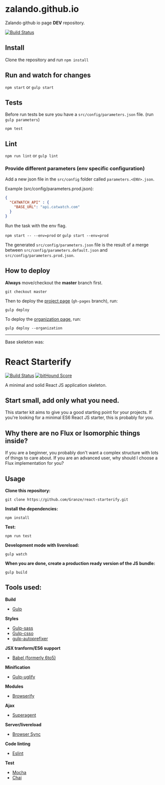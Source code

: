 # zalando.github.io 

Zalando github io page **DEV** repository.

[![Build Status](https://travis-ci.org/zalando/zalando.github.io-dev.svg?branch=dev)](https://travis-ci.org/zalando/zalando.github.io-dev)


## Install

Clone the repository and run ```npm install```

## Run and watch for changes

```npm start``` or ```gulp start```

## Tests

Before run tests be sure you have a ```src/config/parameters.json``` file. (run ```gulp parameters```)

```npm test```

## Lint

```npm run lint``` or ```gulp lint```

### Provide different parameters (env specific configuration)

Add a new json file in the ```src/config``` folder called  ```parameters.<ENV>.json```.

Example (src/config/parameters.prod.json):

```json
{
  "CATWATCH_API" : {
    "BASE_URL": "api.catwatch.com"
  }
}
```

Run the task with the env flag.

```npm start -- --env=prod``` or ```gulp start --env=prod```

The generated ```src/config/parameters.json``` file is the result of a merge 
between ```src/config/parameters.default.json``` and ```src/config/parameters.prod.json```. 

## How to deploy

**Always** move/checkout the **master** branch first.
 
```git checkout master```

Then to deploy the [project page](https://zalando.github.io/zalando.github.io-dev) (```gh-pages``` branch), run:

```gulp deploy```

To deploy the [organization page](https://zalando.github.io), run: 

```gulp deploy --organization```  


-------------------

Base skeleton was:

# React Starterify


[![Build Status](https://travis-ci.org/Granze/react-starterify.svg?branch=master)](https://travis-ci.org/Granze/react-starterify)
[![bitHound Score](https://www.bithound.io/github/Granze/react-starterify/badges/score.svg)](https://www.bithound.io/github/Granze/react-starterify/master)

A minimal and solid React JS application skeleton.

## Start small, add only what you need.

This starter kit aims to give you a good starting point for your projects. If you're looking for a minimal ES6 React JS starter, this is probably for you.

## Why there are no Flux or Isomorphic things inside?

If you are a beginner, you probably don't want a complex structure with lots of things to care about.
If you are an advanced user, why should I choose a Flux implementation for you? 

## Usage

__Clone this repository:__

`git clone https://github.com/Granze/react-starterify.git`

__Install the dependencies:__

`npm install`

__Test:__

`npm run test`

__Development mode with livereload:__

`gulp watch`

__When you are done, create a production ready version of the JS bundle:__

`gulp build`

## Tools used:

__Build__
- [Gulp](http://gulpjs.com/)

__Styles__
- [Gulp-sass](https://www.npmjs.org/package/gulp-sass)
- [Gulp-csso](https://www.npmjs.org/package/gulp-csso)
- [gulp-autoprefixer](https://www.npmjs.org/package/gulp-autoprefixer)

__JSX tranform/ES6 support__
- [Babel (formerly 6to5)](https://github.com/babel/babel)

__Minification__
- [Gulp-uglify](https://github.com/terinjokes/gulp-uglify/)

__Modules__
- [Browserify](http://browserify.org/)

__Ajax__
- [Superagent](http://visionmedia.github.io/superagent/)

__Server/livereload__
- [Browser Sync](http://www.browsersync.io/)

__Code linting__
- [Eslint](http://eslint.org/)

__Test__
- [Mocha](http://mochajs.org/)
- [Chai](http://chaijs.com/)
